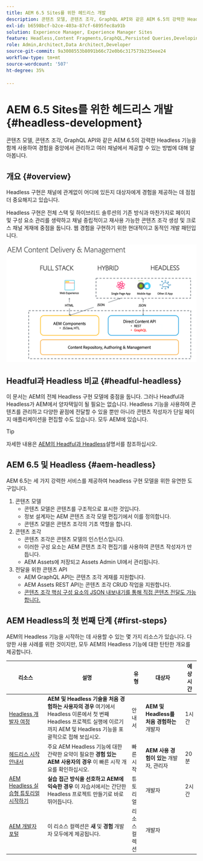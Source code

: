```yaml
---
title: AEM 6.5 Sites를 위한 헤드리스 개발
description: 콘텐츠 모델, 콘텐츠 조각, GraphQL API와 같은 AEM 6.5의 강력한 Headless 기능을 함께 사용하여 경험을 중앙에서 관리하고 여러 채널에서 제공할 수 있는 방법에 대해 알아봅니다.
exl-id: b6598bcf-b2ce-403a-87cf-6895fec8a91b
solution: Experience Manager, Experience Manager Sites
feature: Headless,Content Fragments,GraphQL,Persisted Queries,Developing
role: Admin,Architect,Data Architect,Developer
source-git-commit: 9a3008553b8091b66c72e0b6c317573b235eee24
workflow-type: tm+mt
source-wordcount: '507'
ht-degree: 35%

---
```


# AEM 6.5 Sites를 위한 헤드리스 개발 {#headless-development}

콘텐츠 모델, 콘텐츠 조각, GraphQL API와 같은 AEM 6.5의 강력한 Headless 기능을 함께 사용하여 경험을 중앙에서 관리하고 여러 채널에서 제공할 수 있는 방법에 대해 알아봅니다.

## 개요 {#overview}

Headless 구현은 채널에 관계없이 어디에 있든지 대상자에게 경험을 제공하는 데 점점 더 중요해지고 있습니다.

Headless 구현은 전체 스택 및 하이브리드 솔루션의 기존 방식과 마찬가지로 페이지 및 구성 요소 관리를 생략하고 채널 중립적이고 재사용 가능한 콘텐츠 조각 생성 및 크로스 채널 게재에 중점을 둡니다. 웹 경험을 구현하기 위한 현대적이고 동적인 개발 패턴입니다.

![AEM 구현 모델](/help/sites-developing/headless/getting-started/assets/aem-implementation-models.png)

## Headful과 Headless 비교 {#headful-headless}

이 문서는 AEM의 전체 Headless 구현 모델에 중점을 둡니다. 그러나 Headful과 Headless가 AEM에서 양자택일이 될 필요는 없습니다. Headless 기능을 사용하여 콘텐츠를 관리하고 다양한 끝점에 전달할 수 있을 뿐만 아니라 콘텐츠 작성자가 단일 페이지 애플리케이션을 편집할 수도 있습니다. 모두 AEM에 있습니다.

>[!TIP]
>
>자세한 내용은 [AEM의 Headful과 Headless](/help/sites-developing/headful-headless.md)설명서를 참조하십시오.

## AEM 6.5 및 Headless {#aem-headless}

AEM 6.5는 세 가지 강력한 서비스를 제공하여 headless 구현 모델을 위한 유연한 도구입니다.

1. 콘텐츠 모델
   * 콘텐츠 모델은 콘텐츠를 구조적으로 표시한 것입니다.
   * 정보 설계자는 AEM 콘텐츠 조각 모델 편집기에서 이를 정의합니다.
   * 콘텐츠 모델은 콘텐츠 조각의 기초 역할을 합니다.
1. 콘텐츠 조각
   * 콘텐츠 조각은 콘텐츠 모델의 인스턴스입니다.
   * 이러한 구성 요소는 AEM 콘텐츠 조각 편집기를 사용하여 콘텐츠 작성자가 만듭니다.
   * AEM Assets에 저장되고 Assets Admin UI에서 관리됩니다.
1. 전달을 위한 콘텐츠 API
   * AEM GraphQL API는 콘텐츠 조각 게재를 지원합니다.
   * AEM Assets REST API는 콘텐츠 조각 CRUD 작업을 지원합니다.
   * [콘텐츠 조각 핵심 구성 요소의 JSON 내보내기를 통해 직접 콘텐츠 전달도 가능합니다.](https://experienceleague.adobe.com/docs/experience-manager-core-components/using/components/content-fragment-component.html?lang=ko-KR)

## AEM Headless의 첫 번째 단계 {#first-steps}

AEM의 Headless 기능을 시작하는 데 사용할 수 있는 몇 가지 리소스가 있습니다. 다양한 사용 사례를 위한 것이지만, 모두 AEM의 Headless 기능에 대한 탄탄한 개요를 제공합니다.

| 리소스 | 설명 | 유형 | 대상자 | 예상 시간 |
|---|---|---|---|---|
| [Headless 개발자 여정](/help/journey-headless/developer/overview.md) | **AEM 및 Headless 기술을 처음 경험하는 사용자의 경우** 여기에서 Headless 이론에서 첫 번째 Headless 프로젝트 실행에 이르기까지 AEM 및 Headless 기능을 포괄적으로 접해 보십시오. | 안내서 | **AEM 및 Headless를 처음 경험하는** 개발자 | 1시간 |
| [헤드리스 시작 안내서](/help/sites-developing/headless/getting-started/introduction.md) | 주요 AEM Headless 기능에 대한 간략한 요약이 필요한 **경험 있는 AEM 사용자의 경우** 이 빠른 시작 개요를 확인하십시오. | 빠른 시작 | **AEM 사용 경험이 있는** 개발자, 관리자 | 20분 |
| [AEM Headless 실습형 튜토리얼 시작하기](https://experienceleague.adobe.com/docs/experience-manager-learn/getting-started-with-aem-headless/graphql/multi-step/overview.html) | **실습 접근 방식을 선호하고 AEM에 익숙한 경우** 이 자습서에서는 간단한 Headless 프로젝트 만들기로 바로 뛰어듭니다. | 튜토리얼 | 개발자 | 2시간 |
| [AEM 개발자 포털](https://experienceleague.adobe.com/landing/experience-manager/headless/developer.html) | 이 리소스 컬렉션은 **새** 및 **경험** 개발자 모두에게 제공됩니다. | 리소스 컬렉션 | 개발자 | |
